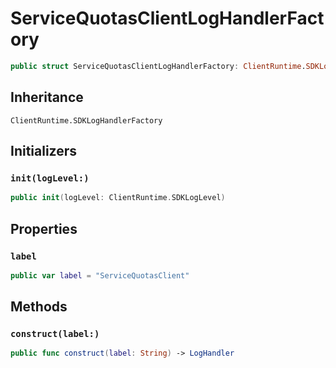 # ServiceQuotasClientLogHandlerFactory

``` swift
public struct ServiceQuotasClientLogHandlerFactory: ClientRuntime.SDKLogHandlerFactory 
```

## Inheritance

`ClientRuntime.SDKLogHandlerFactory`

## Initializers

### `init(logLevel:)`

``` swift
public init(logLevel: ClientRuntime.SDKLogLevel) 
```

## Properties

### `label`

``` swift
public var label = "ServiceQuotasClient"
```

## Methods

### `construct(label:)`

``` swift
public func construct(label: String) -> LogHandler 
```
